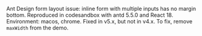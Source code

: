 Ant Design form layout issue: inline form with multiple inputs has no margin bottom. Reproduced in codesandbox with antd 5.5.0 and React 18. Environment: macos, chrome. Fixed in v5.x, but not in v4.x. To fix, remove `maxWidth` from the demo.
